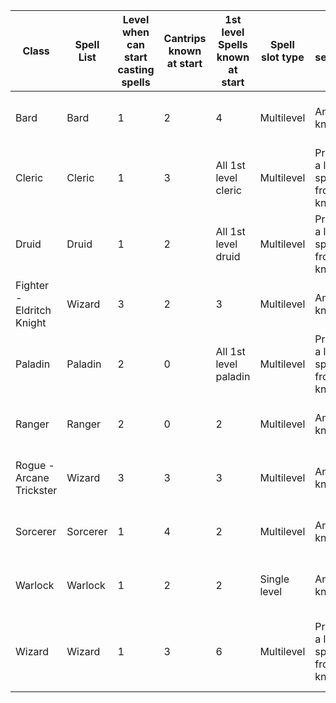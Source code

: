 | Class                     | Spell List | Level when can start casting spells | Cantrips known at start | 1st level Spells known at start | Spell slot type | Spell selection                         | Number of spells to prepare           | Learning new spells                                       | Spellcasting ability | Ritual casting          | Spellcasting Focus |
|---------------------------|------------|-------------------------------------|-------------------------|---------------------------------|-----------------|-----------------------------------------|---------------------------------------|-----------------------------------------------------------|----------------------|-------------------------|--------------------|
| Bard                      | Bard       | 1                                   | 2                       | 4                               | Multilevel      | Any known                               | n/a                                   | Select a few from spell list when gaining level           | Charisma             | Ritual tag              | Musical Instrument |
| Cleric                    | Cleric     | 1                                   | 3                       | All 1st level cleric            | Multilevel      | Prepare a list of spells from any known | Wisdom modifier + cleric level        | All from spell list                                       | Wisdom               | Ritual tag and prepared | Holy symbol        |
| Druid                     | Druid      | 1                                   | 2                       | All 1st level druid             | Multilevel      | Prepare a list of spells from any known | Wisdom modifier + druid level         | All from spell list                                       | Wisdom               | Ritual tag and prepared | Druidic focus      |
| Fighter - Eldritch Knight | Wizard     | 3                                   | 2                       | 3                               | Multilevel      | Any known                               | n/a                                   | Select a few from spell list when gaining level           | Intelligence         | No                      | None               |
| Paladin                   | Paladin    | 2                                   | 0                       | All 1st level paladin           | Multilevel      | Prepare a list of spells from any known | Charisma modifier + (paladin level)/2 | All from spell list                                       | Charisma             | No                      | Holy symbol        |
| Ranger                    | Ranger     | 2                                   | 0                       | 2                               | Multilevel      | Any known                               | n/a                                   | Select a few from spell list when gaining level           | Wisdom               | No                      | None               |
| Rogue - Arcane Trickster  | Wizard     | 3                                   | 3                       | 3                               | Multilevel      | Any known                               | n/a                                   | Select a few from spell list when gaining level           | Intelligence         | No                      | None               |
| Sorcerer                  | Sorcerer   | 1                                   | 4                       | 2                               | Multilevel      | Any known                               | n/a                                   | Select a few from spell list when gaining level           | Charisma             | No                      | Arcane focus       |
| Warlock                   | Warlock    | 1                                   | 2                       | 2                               | Single level    | Any known                               | n/a                                   | Select a few from spell list when gaining level           | Charisma             | No                      | None               |
| Wizard                    | Wizard     | 1                                   | 3                       | 6                               | Multilevel      | Prepare a list of spells from any known | Intelligence modifier + wizard level  | Select 2 from spell list when gaining level. Adventuring. | Intelligence         | Ritual tag              | Arcane focus       |
